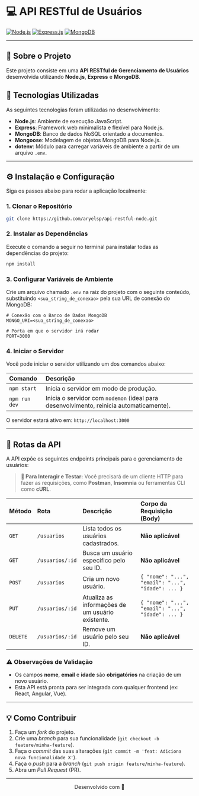 # 💻 API RESTful de Usuários

[![Node.js](https://img.shields.io/badge/Node.js-339933?style=for-the-badge&logo=node.js&logoColor=white)](https://nodejs.org/)
[![Express.js](https://img.shields.io/badge/Express.js-000000?style=for-the-badge&logo=express&logoColor=white)](https://expressjs.com/)
[![MongoDB](https://img.shields.io/badge/MongoDB-47A248?style=for-the-badge&logo=mongodb&logoColor=white)](https://www.mongodb.com/)

---

## 📄 Sobre o Projeto

Este projeto consiste em uma **API RESTful de Gerenciamento de Usuários** desenvolvida utilizando **Node.js**, **Express** e **MongoDB**.

## 🚀 Tecnologias Utilizadas

As seguintes tecnologias foram utilizadas no desenvolvimento:

- **Node.js**: Ambiente de execução JavaScript.
- **Express**: Framework web minimalista e flexível para Node.js.
- **MongoDB**: Banco de dados NoSQL orientado a documentos.
- **Mongoose**: Modelagem de objetos MongoDB para Node.js.
- **dotenv**: Módulo para carregar variáveis de ambiente a partir de um arquivo `.env`.

---

## ⚙️ Instalação e Configuração

Siga os passos abaixo para rodar a aplicação localmente:

### 1. Clonar o Repositório

```bash
git clone https://github.com/aryelsp/api-restful-node.git
```

### 2. Instalar as Dependências

Execute o comando a seguir no terminal para instalar todas as dependências do projeto:

```bash
npm install
```

### 3. Configurar Variáveis de Ambiente

Crie um arquivo chamado `.env` na raiz do projeto com o seguinte conteúdo, substituindo `<sua_string_de_conexao>` pela sua URL de conexão do MongoDB:

```
# Conexão com o Banco de Dados MongoDB
MONGO_URI=<sua_string_de_conexao>

# Porta em que o servidor irá rodar
PORT=3000
```

### 4. Iniciar o Servidor

Você pode iniciar o servidor utilizando um dos comandos abaixo:

| Comando       | Descrição                                                                               |
| :------------ | :-------------------------------------------------------------------------------------- |
| `npm start`   | Inicia o servidor em modo de produção.                                                  |
| `npm run dev` | Inicia o servidor com `nodemon` (ideal para desenvolvimento, reinicia automaticamente). |

O servidor estará ativo em: `http://localhost:3000`

---

## 🔗 Rotas da API

A API expõe os seguintes endpoints principais para o gerenciamento de usuários:

> **👋 Para Interagir e Testar:** Você precisará de um cliente HTTP para fazer as requisições, como **Postman**, **Insomnia** ou ferramentas CLI como **cURL**.

| Método   | Rota            | Descrição                                        | Corpo da Requisição (Body)                        |
| :------- | :-------------- | :----------------------------------------------- | :------------------------------------------------ |
| `GET`    | `/usuarios`     | Lista todos os usuários cadastrados.             | **Não aplicável**                                 |
| `GET`    | `/usuarios/:id` | Busca um usuário específico pelo seu ID.         | **Não aplicável**                                 |
| `POST`   | `/usuarios`     | Cria um novo usuário.                            | `{ "nome": "...", "email": "...", "idade": ... }` |
| `PUT`    | `/usuarios/:id` | Atualiza as informações de um usuário existente. | `{ "nome": "...", "email": "...", "idade": ... }` |
| `DELETE` | `/usuarios/:id` | Remove um usuário pelo seu ID.                   | **Não aplicável**                                 |

### ⚠️ Observações de Validação

- Os campos **nome**, **email** e **idade** são **obrigatórios** na criação de um novo usuário.
- Esta API está pronta para ser integrada com qualquer frontend (ex: React, Angular, Vue).

---

## 💡 Como Contribuir

1.  Faça um _fork_ do projeto.
2.  Crie uma _branch_ para sua funcionalidade (`git checkout -b feature/minha-feature`).
3.  Faça o _commit_ das suas alterações (`git commit -m 'feat: Adiciona nova funcionalidade X'`).
4.  Faça o _push_ para a _branch_ (`git push origin feature/minha-feature`).
5.  Abra um _Pull Request_ (PR).

---

<p align="center">Desenvolvido com 💜</p>
